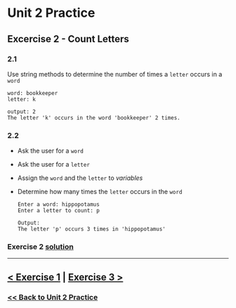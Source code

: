 # Unit 2 Practice

## **Excercise 2 - Count Letters**

### **2.1**

Use string methods to determine the number of times
a `letter` occurs in a `word`

    word: bookkeeper
    letter: k
    
    output: 2
    The letter 'k' occurs in the word 'bookkeeper' 2 times.

### **2.2**
  
- Ask the user for a `word`
- Ask the user for a `letter`
- Assign the `word` and the `letter` to *variables*
- Determine how many times the `letter` occurs in the `word`

      Enter a word: hippopotamus
      Enter a letter to count: p

      Output:
      The letter 'p' occurs 3 times in 'hippopotamus'

### Exercise 2 [solution](solutions/exercise_2_solution.md)

---

## [< Exercise 1](exercise_1.md) |  [Exercise 3 >](exercise_3.md)

### [<< Back to Unit 2 Practice](/practice/unit_2/)